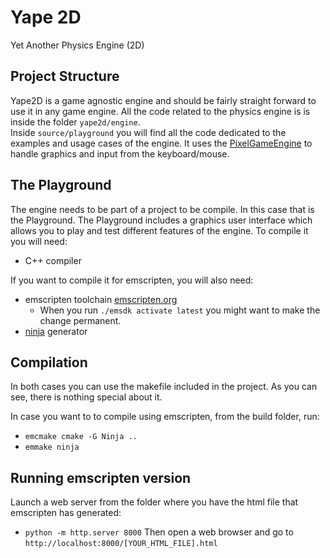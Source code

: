 # Yape 2D
Yet Another Physics Engine (2D)

## Project Structure
Yape2D is a game agnostic engine and should be fairly straight forward to use it
in any game engine. All the code related to the physics engine is is inside the folder 
```yape2d/engine```. <br>
Inside ```source/playground``` you will find all the code dedicated to the examples
and usage cases of the engine. It uses the 
[PixelGameEngine](https://github.com/OneLoneCoder/olcPixelGameEngine) to handle 
graphics and input from the keyboard/mouse.

## The Playground
The engine needs to be part of a project to be compile. In this case that is the Playground.
The Playground includes a graphics user interface which allows you to play and test
different features of the engine. To compile it you will need:
* C++ compiler

If you want to compile it for emscripten, you will also need:
* emscripten toolchain [emscripten.org](https://emscripten.org/)<br>
    * When you run ```./emsdk activate latest``` you might want to make the change permanent.
* [ninja](https://github.com/ninja-build/ninja/releases) generator

## Compilation
In both cases you can use the makefile included in the project. As you can see, there
is nothing special about it. 

In case you want to to compile using emscripten, from the build folder, run: <br>
* ```emcmake cmake -G Ninja ..```
* ```emmake ninja```

## Running emscripten version
Launch a web server from the folder where you have the html file that emscripten has generated:<br>
*  ```python -m http.server 8000```
Then open a web browser and go to  ```http://localhost:8000/[YOUR_HTML_FILE].html```

